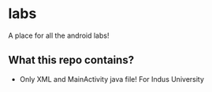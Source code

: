 # labs
A place for all the android labs!

## What this repo contains?
* Only XML and MainActivity java file!
For 
Indus University
